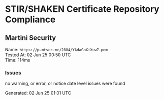 # STIR/SHAKEN Certificate Repository Compliance

## Martini Security

Name: `https://p.mtsec.me/2884/YAdaGnXiXuw7.pem`\
Tested At: 02 Jun 25 00:50 UTC\
Time: 114ms

### Issues

no warning, or error, or notice date level issues were found

Generated: 02 Jun 25 01:01 UTC